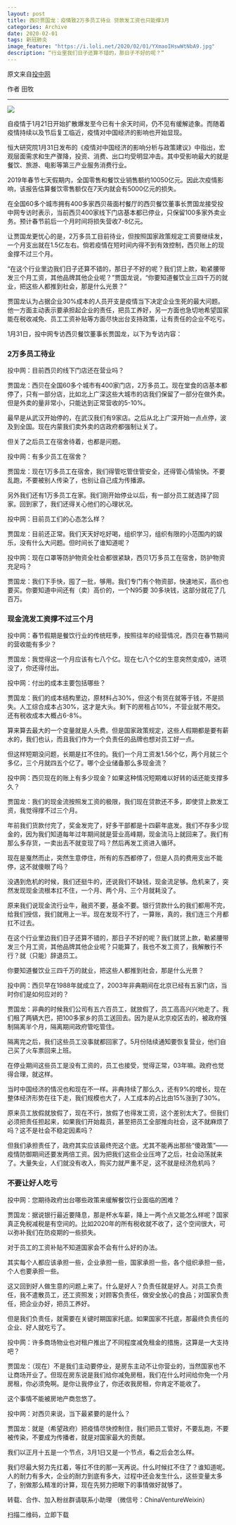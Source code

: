 ```yaml
---
layout: post
title: 西贝贾国龙：疫情致2万多员工待业 贷款发工资也只能撑3月
categories: Archive
date: 2020-02-01
tags: 新冠肺炎
image_feature: "https://i.loli.net/2020/02/01/YXmaoIHswWtNbA9.jpg"
description: “行业里我们日子还算不错的，那日子不好的呢？”
---
```


原文来自[投中网](http://206.189.252.32:8083/%E8%A5%BF%E8%B4%9D%E8%B4%BE%E5%9B%BD%E9%BE%99%EF%BC%9A%E7%96%AB%E6%83%85%E8%87%B42%E4%B8%87%E5%A4%9A%E5%91%98%E5%B7%A5%E5%BE%85%E4%B8%9A_%E8%B4%B7%E6%AC%BE%E5%8F%91%E5%B7%A5%E8%B5%84%E4%B9%9F%E5%8F%AA%E8%83%BD%E6%92%913%E6%9C%88.html)

作者 田牧

---

![](https://i.loli.net/2020/02/01/YXmaoIHswWtNbA9.jpg)

自疫情于1月21日开始扩散爆发至今已有十余天时间，仍不见有缓解迹象。而随着疫情持续以及节后复工临近，疫情对中国经济的影响也开始显现。

恒大研究院1月31日发布的《疫情对中国经济的影响分析与政策建议》中指出，宏观层面需求和生产骤降，投资、消费、出口均受明显冲击。其中受影响最大的就是餐饮、旅游、电影等第三产业服务消费行业。

2019年春节七天假期内，全国零售和餐饮业销售额约10050亿元。因此次疫情影响，该报告估算餐饮零售额仅在7天内就会有5000亿元的损失。

在全国60多个城市拥有400多家西贝莜面村餐厅的西贝餐饮董事长贾国龙接受投中网专访时表示，当前西贝400家线下门店基本都已停业，只保留100多家外卖业务。预计春节前后一个月时间将损失营收7-8亿元。

让贾国龙更忧心的是，2万多员工目前待业，但按照国家政策规定工资要继续发，一个月支出就在1.5亿左右。倘若疫情在短时间内得不到有效控制，西贝账上的现金撑不过三个月。

“在这个行业里边我们日子还算不错的，那日子不好的呢？我们贷上款，勒紧腰带发三个月工资，其他品牌其他企业呢？”贾国龙说，“你要知道餐饮业三四千万的就业，把这些人都推到社会，那是什么光景？”

贾国龙认为占据企业30%成本的人员开支是疫情当下决定企业生死的最大问题。他一方面主动表示要承担起企业的责任，把员工养好，另一方面也急切地希望国家能在税收减免、员工工资补贴等方面尽快出台支持政策，让有责任的企业不吃亏。

1月31日，投中网专访西贝餐饮董事长贾国龙，以下为专访内容：

### 2万多员工待业

投中网：目前西贝的线下门店还在营业吗？

贾国龙：西贝在全国60多个城市有400家门店，2万多员工。现在堂食的店基本都停了，只有一部分店，比如北上广深这些大城市的店我们保留了一部分在做外卖。但是外卖的量非常小，只能达到正常营收的5-10%。

最早是从武汉开始停的，在武汉我们有9家店。之后从北上广深开始一点点停，波及到全国。现在内蒙我们卖外卖的店政府都强制让关了。

但关了之后员工在宿舍待着，也都是问题。

投中网：有多少员工在宿舍？

贾国龙：现在1万多员工在宿舍，我们得管吃管住管安全，还得管心情愉快。不要乱跑，不要被别人传染了，也别让自己成为传播源。

另外我们还有1万多员工在家。我们刚开始停业以后，有一部分员工就选择了回家。回到家了，我们还得关心他们的心理状况。

投中网：目前员工们的心态怎么样？

贾国龙：目前还正常。我们天天好吃好喝，组织学习，组织有限的小范围内的娱乐，没有什么大问题。但时间长了谁知道呢？

投中网：现在口罩等防护物资全社会都很紧缺，西贝1万多员工在宿舍，防护物资充足吗？

贾国龙：我们下手快，囤了一批，够用。我们专门有个物资部，快速地买，高价也要买。你要知道中间还有（卖）高价的，一个N95要 30多块钱，这部分就花了几百万。

### 现金流发工资撑不过三个月

投中网：春节假期是餐饮行业的传统旺季，按照往年的经营情况，西贝在春节期间的营收能有多少？

贾国龙：我觉得这一个月应该有七八个亿。现在七八个亿的生意突然变成0，进项没了，你还得付出。

投中网：付出的成本主要包括哪些？

贾国龙：我们的成本结构里边，原材料占30%，但这个有货在就等于钱，不是损失。人工综合成本占30%，这才是大头。剩下的房租占10%，不营业就不用交。还有税收成本大概占6-8%。

算来算去最大的一个变量就是人头费。但是国家政策规定，这些人假期都是要有薪水的，我们也认，而且我们作为一个负责任的品牌也想对员工好一点。

但这样短期没问题，长期是扛不住的。我们一个月工资发1.56个亿，两个月就三个多亿，三个月就四五个亿了。哪个企业储备那么多现金流？

投中网：西贝现在的账上有多少现金？如果这种情况短期难以好转的话还能支撑多久？

贾国龙：我们的现金流按照发工资的极限，我们现在贷款还不多，即使贷上款发工资，我觉得撑不过三个月。

年前我们货款付完了，奖金发完了，好多干部都是十四薪年底发。我们不存多少现金的，因为我们知道每年过年期间就是营业高峰期，现金流马上就回来了。我们有那么多存货，一卖出去不就变现了吗？然后再发工资进入循环。

现在是戛然而止，突然生意停住，所有的东西都停了，但是人员的费用支出不能停，这不就傻眼了吗？

没遇到危机的时候，我们还挺牛的，还说我们不缺钱，现金流足够。危机来了，突然发现现金流根本扛不住，一个月、两个月、三个月就耗没了。

原来我们说现金流行业牛，融资不要，基金不要。银行贷款什么的我们都用不完，给我们授信，我们就用上一半。现在发现不行了，一算账，真的，我们连三个月都扛不过去。

在这个行业里边我们日子还算不错的，那日子不好的呢？我们就贷上款，勒紧腰带发三个月工资，其他品牌其他企业呢？只能算了，我也不发工资了，我解散行不行？就（只能）辞退员工。

你要知道餐饮业三四千万的就业，把这些人都推到社会，那是什么光景？

投中网：西贝早在1988年就成立了，2003年非典期间在北京已经有五家门店，当时你们是如何应对的？

贾国龙：非典的时候我们公司有五六百员工，就放假了，员工高高兴兴地走了。我们租了两辆大巴，把100多家乡的员工送回去。因为是从北京疫区去的，被政府强制隔离半个月，隔离期间政府管吃管住。

隔离完之后，我们这些员工没事就都回家了。5月份陆续通知要恢复营业，他们自己买了火车票回来上班。

在停业期间这些员工是没有工资的，员工也接受，觉得正常，03年嘛。政府也觉得合理，就这样。

当时中国经济的情况也和现在不一样。非典持续了那么久，还有9%的增长，现在整体经济形势在往下走，我们规模也大了，人工成本的占比由15%涨到了30%。

原来员工放假就放假了，现在不行，放假了也得发工资，这个差别太大了。但我们必须把责任担起来，如果我们开始裁员，甚至把员工全部推向社会，这不就麻烦了吗？这不是社会不稳定因素吗？

但我们承担责任了，政府其实应该最终兜这个底。尤其不能再出那些“傻政策”——疫情防御期间还要发两倍工资。因为把我们这些企业压垮了之后，社会动荡就来了。大量失业，人们就没有收入，购买力就严重不足，这不就是经济危机吗？

### 不要让好人吃亏

投中网：您期待政府出台哪些政策来缓解餐饮行业面临的困难？

贾国龙：据说银行最近要降息，那是杯水车薪，降上一两个点又能怎么样呢？国家真正免税减税是有空间的。比如2020年的所有税收就不收了，这个空间很大，可以弥补我们在防疫期的一些损失。

对于员工的工资补贴不知道国家会不会有什么好的办法。

其实每个人都应该承担一些，企业承担一些，国家承担一些，各个组织承担一些，个人也要承担一些。

这又回到好人做生意的问题上来了。什么是好人？负责任就是好人。对员工负责任，我不遣散员工，还工资照发；对顾客负责任，做安全放心的食品；对国家负责任，把企业办好，把员工养好。

但是我们负责任，就需要在关键时期国家托底。如果国家不托底，那最终负责任的企业、好人就吃亏了。

投中网：许多商场物业也对租户推出了不同程度减免租金的措施，这算是一大支持吧？

贾国龙：（现在）不是我们主动要停业，是房东主动不让你营业的，当然国家也不让商场开业了。但现在房东说是我们给你减免房租，我们在什么时间给你免一个月房租，你必须免啊。是你让我停业了，你还收我房租，你肯定不能收了。

这个事情不能被房地产商忽悠了。

投中网：对西贝来说，当下最紧要的是什么？

贾国龙：就是（希望政府）把疫情尽快控制住，我们把员工管好，不要乱跑，不要被传染，不要成为传播者，就是对国家最大的贡献。

我们以正月十五是一个节点，3月1日又是一个节点，看之后会怎么样。

我们尽最大努力先扛着，等扛不住的那一天再说。什么时候扛不住了？谁知道呢。人的耐力有多大，企业的耐力到底有多大，过程中还会发生什么，这些变量太多了，别做那么精准的计算，现在先努力把眼下的事情做好就够了。

转载、合作、加入粉丝群请联系小助理
（微信号：ChinaVentureWeixin）

扫描二维码，立即下载
